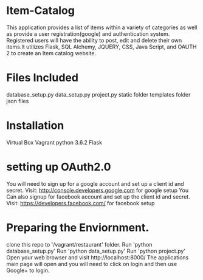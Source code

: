 # Item-Catalog 
This application provides a list of items within a variety of categories as well as provide a user registration(google) and authentication system. Registered users will have the ability to post, edit and delete their own items.It utilizes Flask, SQL Alchemy, JQUERY, CSS, Java Script, and OAUTH 2 to create an Item catalog website.

# Files Included
database_setup.py
data_setup.py
project.py
static folder
templates folder
json files

# Installation
Virtual Box
Vagrant
python 3.6.2
Flask

# setting up OAuth2.0
You will need to sign up for a google account and set up a client id and secret.
Visit: http://console.developers.google.com for google setup
You Can also signup for facebook account and set up the client id and secret.
Visit: https://developers.facebook.com/ for facebook setup

# Preparing the Enviornment.
clone this repo to '/vagrant/restaurant' folder.
Run 'python database_setup.py'
Run 'python data_setup.py'
Run 'python project.py'
Open your web browser and visit http://localhost:8000/
The applications main page will open and you will need to click on login and then use Google+ to login.